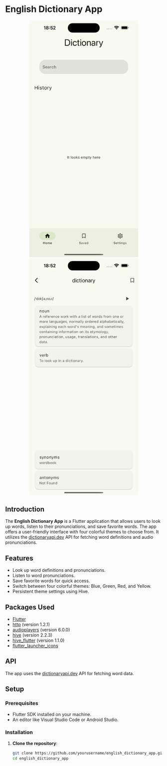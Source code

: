 # English Dictionary App

<p align="center">
  <img src="images/1.png" width="350" title="hover text">
  <img src="images/2.png" width="350" alt="accessibility text">
</p>

## Introduction

The **English Dictionary App** is a Flutter application that allows users to look up words, listen to their pronunciations, and save favorite words. The app offers a user-friendly interface with four colorful themes to choose from. It utilizes the [dictionaryapi.dev](https://dictionaryapi.dev/) API for fetching word definitions and audio pronunciations.

## Features

- Look up word definitions and pronunciations.
- Listen to word pronunciations.
- Save favorite words for quick access.
- Switch between four colorful themes: Blue, Green, Red, and Yellow.
- Persistent theme settings using Hive.

## Packages Used

- [Flutter](https://flutter.dev/)
- [http](https://pub.dev/packages/http) (version 1.2.1)
- [audioplayers](https://pub.dev/packages/audioplayers) (version 6.0.0)
- [hive](https://pub.dev/packages/hive) (version 2.2.3)
- [hive_flutter](https://pub.dev/packages/hive_flutter) (version 1.1.0)
- [flutter_launcher_icons](https://pub.dev/packages/flutter_launcher_icons)

## API

The app uses the [dictionaryapi.dev](https://dictionaryapi.dev/) API for fetching word data.

## Setup

### Prerequisites

- Flutter SDK installed on your machine.
- An editor like Visual Studio Code or Android Studio.

### Installation

1. **Clone the repository**:
   ```sh
   git clone https://github.com/yourusername/english_dictionary_app.git
   cd english_dictionary_app
   ```

